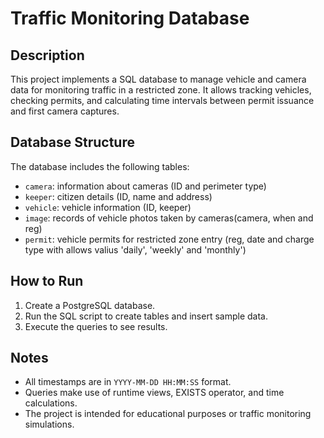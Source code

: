# Traffic Monitoring Database

## Description
This project implements a SQL database to manage vehicle and camera data for monitoring traffic in a restricted zone. 
It allows tracking vehicles, checking permits, and calculating time intervals between permit issuance and first camera captures.

## Database Structure
The database includes the following tables:

- `camera`: information about cameras (ID and perimeter type)
- `keeper`: citizen details (ID, name and address)
- `vehicle`: vehicle information (ID, keeper)
- `image`: records of vehicle photos taken by cameras(camera, when and reg)
- `permit`: vehicle permits for restricted zone entry (reg, date and charge type with allows valius 'daily', 'weekly' and 'monthly')

## How to Run
1. Create a PostgreSQL database.
2. Run the SQL script to create tables and insert sample data.
3. Execute the queries to see results.

## Notes
- All timestamps are in `YYYY-MM-DD HH:MM:SS` format.
- Queries make use of runtime views, EXISTS operator, and time calculations.
- The project is intended for educational purposes or traffic monitoring simulations.
